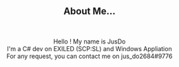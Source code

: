

<h2 align="center">About Me...</h2>
<br>

<p align="center">
  Hello ! My name is JusDo
  <br>
  I'm a C# dev on EXILED (SCP:SL) and Windows Appliation
  <br>
  For any request, you can contact me on jus_do2684#9776
</p>


<!---
jusdo2684/jusdo2684 is a ✨ special ✨ repository because its `README.md` (this file) appears on your GitHub profile.
You can click the Preview link to take a look at your changes.
--->
